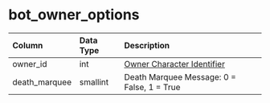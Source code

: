 # bot_owner_options

| Column | Data Type | Description |
| :--- | :--- | :--- |
| owner_id | int | [Owner Character Identifier](../../../schema/categories/characters/character_data.md) |
| death_marquee | smallint | Death Marquee Message: 0 = False, 1 = True |


